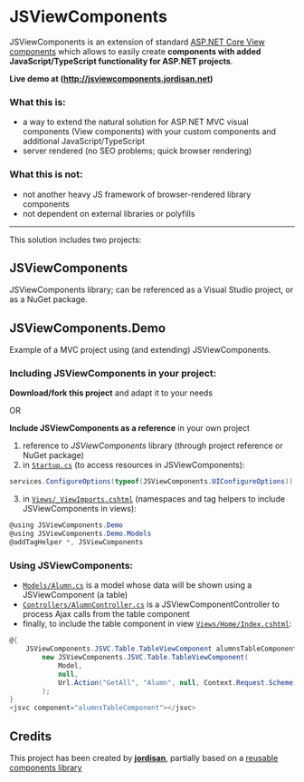# JSViewComponents

JSViewComponents is an extension of standard [ASP.NET Core View components](https://docs.microsoft.com/en-us/aspnet/core/mvc/views/view-components?view=aspnetcore-2.2)
which allows to easily create **components with added JavaScript/TypeScript functionality for ASP.NET projects**.

**Live demo at (http://jsviewcomponents.jordisan.net)**

### What this is:
- a way to extend the natural solution for ASP.NET MVC visual components (View components) with your custom components and additional JavaScript/TypeScript
- server rendered (no SEO problems; quick browser rendering)

### What this is not:
- not another heavy JS framework of browser-rendered library components
- not dependent on external libraries or polyfills

---

This solution includes two projects:

## JSViewComponents

JSViewComponents library; can be referenced as a Visual Studio project, or as a NuGet package.

## JSViewComponents.Demo

Example of a MVC project using (and extending) JSViewComponents. 

### Including JSViewComponents in your project:

**Download/fork this project** and adapt it to your needs

OR

**Include JSViewComponents as a reference** in your own project

1. reference to _JSViewComponents_ library (through project reference or NuGet package)
2. in [`Startup.cs`](JSViewComponents.Demo/Startup.cs#L34) (to access resources in JSViewComponents):
```csharp
services.ConfigureOptions(typeof(JSViewComponents.UIConfigureOptions));
```
3. in [`Views/_ViewImports.cshtml`](JSViewComponents.Demo/Views/_ViewImports.cshtml) (namespaces and tag helpers to include JSViewComponents in views):
```csharp
@using JSViewComponents.Demo
@using JSViewComponents.Demo.Models
@addTagHelper *, JSViewComponents
```

### Using JSViewComponents:
- [`Models/Alumn.cs`](JSViewComponents.Demo/Models/Alumn.cs) is a model whose data will be shown using a JSViewComponent (a table)
- [`Controllers/AlumnController.cs`](JSViewComponents.Demo/Controllers/AlumnController.cs) is a JSViewComponentController to process Ajax calls from the table component
- finally, to include the table component in view [`Views/Home/Index.cshtml`](JSViewComponents.Demo/Views/Home/Index.cshtml#L21):
```csharp
@{
    JSViewComponents.JSVC.Table.TableViewComponent alumnsTableComponent =
        new JSViewComponents.JSVC.Table.TableViewComponent(
            Model,
            null,
            Url.Action("GetAll", "Alumn", null, Context.Request.Scheme)
        );
}
<jsvc component="alumnsTableComponent"></jsvc>
```

## Credits
This project has been created by **[jordisan](https://jordisan.net)**, partially based on a [reusable components library](https://github.com/ianbusko/reusable-components-library)
